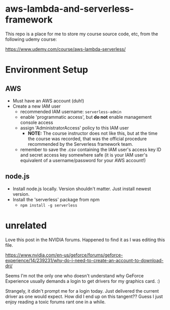 # aws-lambda-and-serverless-framework

This repo is a place for me to store my course source code, etc, from the following udemy course:

https://www.udemy.com/course/aws-lambda-serverless/


# Environment Setup

## AWS

* Must have an AWS account (duh!)
* Create a new IAM user
  * recommended IAM username: `serverless-admin`
  * enable 'programmatic access', but **do not** enable management console access
  * assign 'AdministratorAccess' policy to this IAM user
    * **NOTE:** The course instructor does not like this, but at the time the course was recorded, that was the official procedure recommended by the Serverless framework team.
  * remember to save the .csv containing the IAM user's access key ID and secret access key somewhere safe (it is your IAM user's equivalent of a username/password for your AWS account!)

## node.js

* Install node.js locally. Version shouldn't matter. Just install newest version.
* Install the 'serverless' package from npm
  * `npm install -g serverless` 




# unrelated

Love this post in the NVIDIA forums. Happened to find it as I was editing this file.

https://www.nvidia.com/en-us/geforce/forums/geforce-experience/14/239231/why-do-i-need-to-create-an-account-to-download-dri/

Seems I'm not the only one who doesn't understand why GeForce Experience usually demands a login to get drivers for my graphics card.  :)

Strangely, it didn't prompt me for a login today. Just delivered the current driver as one would expect. How did I end up on this tangent?? Guess I just enjoy reading a toxic forums rant one in a while.
